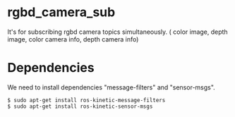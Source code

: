 # rgbd_camera_sub
It's for subscribing rgbd camera topics simultaneously. ( color image, depth image, color camera info, depth camera info)

# Dependencies
We need to install dependencies "message-filters" and "sensor-msgs".

~~~
$ sudo apt-get install ros-kinetic-message-filters
$ sudo apt-get install ros-kinetic-sensor-msgs
~~~
